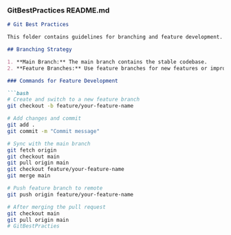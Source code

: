 
### GitBestPractices README.md

```markdown
# Git Best Practices

This folder contains guidelines for branching and feature development.

## Branching Strategy

1. **Main Branch:** The main branch contains the stable codebase.
2. **Feature Branches:** Use feature branches for new features or improvements. Name them descriptively, e.g., `feature/your-feature-name`.

### Commands for Feature Development

```bash
# Create and switch to a new feature branch
git checkout -b feature/your-feature-name

# Add changes and commit
git add .
git commit -m "Commit message"

# Sync with the main branch
git fetch origin
git checkout main
git pull origin main
git checkout feature/your-feature-name
git merge main

# Push feature branch to remote
git push origin feature/your-feature-name

# After merging the pull request
git checkout main
git pull origin main
# GitBestPracties
